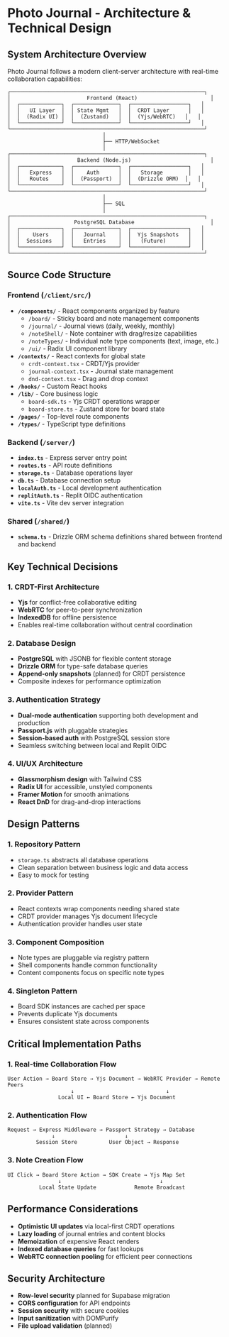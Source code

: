 # Photo Journal - Architecture & Technical Design

## System Architecture Overview

Photo Journal follows a modern client-server architecture with real-time collaboration capabilities:

```
┌─────────────────────────────────────────────────────────────┐
│                        Frontend (React)                       │
│  ┌─────────────┐  ┌──────────────┐  ┌──────────────────┐   │
│  │   UI Layer  │  │ State Mgmt   │  │  CRDT Layer      │   │
│  │  (Radix UI) │  │  (Zustand)   │  │  (Yjs/WebRTC)   │   │
│  └─────────────┘  └──────────────┘  └──────────────────┘   │
└─────────────────────────────────────────────────────────────┘
                              │
                              ├── HTTP/WebSocket
                              │
┌─────────────────────────────────────────────────────────────┐
│                     Backend (Node.js)                         │
│  ┌─────────────┐  ┌──────────────┐  ┌──────────────────┐   │
│  │   Express   │  │    Auth      │  │   Storage        │   │
│  │   Routes    │  │  (Passport)  │  │  (Drizzle ORM)  │   │
│  └─────────────┘  └──────────────┘  └──────────────────┘   │
└─────────────────────────────────────────────────────────────┘
                              │
                              ├── SQL
                              │
┌─────────────────────────────────────────────────────────────┐
│                    PostgreSQL Database                        │
│  ┌─────────────┐  ┌──────────────┐  ┌──────────────────┐   │
│  │    Users    │  │   Journal    │  │  Yjs Snapshots   │   │
│  │  Sessions   │  │   Entries    │  │   (Future)       │   │
│  └─────────────┘  └──────────────┘  └──────────────────┘   │
└─────────────────────────────────────────────────────────────┘
```

## Source Code Structure

### Frontend (`/client/src/`)
- **`/components/`** - React components organized by feature
  - `/board/` - Sticky board and note management components
  - `/journal/` - Journal views (daily, weekly, monthly)
  - `/noteShell/` - Note container with drag/resize capabilities
  - `/noteTypes/` - Individual note type components (text, image, etc.)
  - `/ui/` - Radix UI component library
- **`/contexts/`** - React contexts for global state
  - `crdt-context.tsx` - CRDT/Yjs provider
  - `journal-context.tsx` - Journal state management
  - `dnd-context.tsx` - Drag and drop context
- **`/hooks/`** - Custom React hooks
- **`/lib/`** - Core business logic
  - `board-sdk.ts` - Yjs CRDT operations wrapper
  - `board-store.ts` - Zustand store for board state
- **`/pages/`** - Top-level route components
- **`/types/`** - TypeScript type definitions

### Backend (`/server/`)
- **`index.ts`** - Express server entry point
- **`routes.ts`** - API route definitions
- **`storage.ts`** - Database operations layer
- **`db.ts`** - Database connection setup
- **`localAuth.ts`** - Local development authentication
- **`replitAuth.ts`** - Replit OIDC authentication
- **`vite.ts`** - Vite dev server integration

### Shared (`/shared/`)
- **`schema.ts`** - Drizzle ORM schema definitions shared between frontend and backend

## Key Technical Decisions

### 1. CRDT-First Architecture
- **Yjs** for conflict-free collaborative editing
- **WebRTC** for peer-to-peer synchronization
- **IndexedDB** for offline persistence
- Enables real-time collaboration without central coordination

### 2. Database Design
- **PostgreSQL** with JSONB for flexible content storage
- **Drizzle ORM** for type-safe database queries
- **Append-only snapshots** (planned) for CRDT persistence
- Composite indexes for performance optimization

### 3. Authentication Strategy
- **Dual-mode authentication** supporting both development and production
- **Passport.js** with pluggable strategies
- **Session-based auth** with PostgreSQL session store
- Seamless switching between local and Replit OIDC

### 4. UI/UX Architecture
- **Glassmorphism design** with Tailwind CSS
- **Radix UI** for accessible, unstyled components
- **Framer Motion** for smooth animations
- **React DnD** for drag-and-drop interactions

## Design Patterns

### 1. Repository Pattern
- `storage.ts` abstracts all database operations
- Clean separation between business logic and data access
- Easy to mock for testing

### 2. Provider Pattern
- React contexts wrap components needing shared state
- CRDT provider manages Yjs document lifecycle
- Authentication provider handles user state

### 3. Component Composition
- Note types are pluggable via registry pattern
- Shell components handle common functionality
- Content components focus on specific note types

### 4. Singleton Pattern
- Board SDK instances are cached per space
- Prevents duplicate Yjs documents
- Ensures consistent state across components

## Critical Implementation Paths

### 1. Real-time Collaboration Flow
```
User Action → Board Store → Yjs Document → WebRTC Provider → Remote Peers
                    ↓                             ↓
                Local UI ← Board Store ← Yjs Document
```

### 2. Authentication Flow
```
Request → Express Middleware → Passport Strategy → Database
              ↓                      ↓
         Session Store          User Object → Response
```

### 3. Note Creation Flow
```
UI Click → Board Store Action → SDK Create → Yjs Map Set
                ↓                               ↓
          Local State Update            Remote Broadcast
```

## Performance Considerations

- **Optimistic UI updates** via local-first CRDT operations
- **Lazy loading** of journal entries and content blocks
- **Memoization** of expensive React renders
- **Indexed database queries** for fast lookups
- **WebRTC connection pooling** for efficient peer connections

## Security Architecture

- **Row-level security** planned for Supabase migration
- **CORS configuration** for API endpoints
- **Session security** with secure cookies
- **Input sanitization** with DOMPurify
- **File upload validation** (planned)